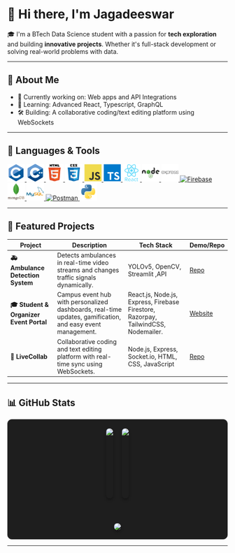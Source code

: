 # 👋 Hi there, I'm Jagadeeswar

🎓 I'm a BTech Data Science student with a passion for **tech exploration** and building **innovative projects**. Whether it's full-stack development or solving real-world problems with data.

---

## 🧠 About Me

- 🔭 Currently working on: Web apps and API Integrations
- 🌱 Learning: Advanced React, Typescript, GraphQL
- 🛠️ Building: A collaborative coding/text editing platform using WebSockets

---

## 🧰 Languages & Tools

<p align="left"> 
  <a href="https://www.cprogramming.com/" target="_blank" rel="noreferrer"> 
    <img src="https://raw.githubusercontent.com/devicons/devicon/master/icons/c/c-original.svg" alt="C" width="40" height="40"/> 
  </a> 
  <a href="https://www.w3schools.com/cpp/" target="_blank" rel="noreferrer"> 
    <img src="https://raw.githubusercontent.com/devicons/devicon/master/icons/cplusplus/cplusplus-original.svg" alt="C++" width="40" height="40"/> 
  </a> 
  <a href="https://developer.mozilla.org/en-US/docs/Web/HTML" target="_blank" rel="noreferrer"> 
    <img src="https://raw.githubusercontent.com/devicons/devicon/master/icons/html5/html5-original-wordmark.svg" alt="HTML" width="40" height="40"/> 
  </a> 
  <a href="https://developer.mozilla.org/en-US/docs/Web/CSS" target="_blank" rel="noreferrer"> 
    <img src="https://raw.githubusercontent.com/devicons/devicon/master/icons/css3/css3-original-wordmark.svg" alt="CSS" width="40" height="40"/> 
  </a> 
  <a href="https://developer.mozilla.org/en-US/docs/Web/JavaScript" target="_blank" rel="noreferrer"> 
    <img src="https://raw.githubusercontent.com/devicons/devicon/master/icons/javascript/javascript-original.svg" alt="JavaScript" width="40" height="40"/> 
  </a> 
  <a href="https://www.typescriptlang.org/" target="_blank" rel="noreferrer"> 
    <img src="https://raw.githubusercontent.com/devicons/devicon/master/icons/typescript/typescript-original.svg" alt="TypeScript" width="40" height="40"/> 
  </a> 
  <a href="https://reactjs.org/" target="_blank" rel="noreferrer"> 
    <img src="https://raw.githubusercontent.com/devicons/devicon/master/icons/react/react-original-wordmark.svg" alt="React" width="40" height="40"/> 
  </a> 
  <a href="https://nodejs.org" target="_blank" rel="noreferrer"> 
    <img src="https://raw.githubusercontent.com/devicons/devicon/master/icons/nodejs/nodejs-original-wordmark.svg" alt="Node.js" width="40" height="40"/> 
  </a> 
  <a href="https://expressjs.com" target="_blank" rel="noreferrer"> 
    <img src="https://raw.githubusercontent.com/devicons/devicon/master/icons/express/express-original-wordmark.svg" alt="Express" width="40" height="40"/> 
  </a> 
  <a href="https://firebase.google.com/" target="_blank" rel="noreferrer"> 
    <img src="https://www.vectorlogo.zone/logos/firebase/firebase-icon.svg" alt="Firebase" width="40" height="40"/> 
  </a> 
  <a href="https://www.mongodb.com/" target="_blank" rel="noreferrer"> 
    <img src="https://raw.githubusercontent.com/devicons/devicon/master/icons/mongodb/mongodb-original-wordmark.svg" alt="MongoDB" width="40" height="40"/> 
  </a> 
  <a href="https://www.mysql.com/" target="_blank" rel="noreferrer"> 
    <img src="https://raw.githubusercontent.com/devicons/devicon/master/icons/mysql/mysql-original-wordmark.svg" alt="MySQL" width="40" height="40"/> 
  </a> 
  <a href="https://postman.com" target="_blank" rel="noreferrer"> 
    <img src="https://www.vectorlogo.zone/logos/getpostman/getpostman-icon.svg" alt="Postman" width="40" height="40"/> 
  </a> 
  <a href="https://www.python.org" target="_blank" rel="noreferrer"> 
    <img src="https://raw.githubusercontent.com/devicons/devicon/master/icons/python/python-original.svg" alt="Python" width="40" height="40"/> 
  </a>
</p>

---

## 🚀 Featured Projects

| Project                                 | Description                                                                                                | Tech Stack                                                                         | Demo/Repo                                          |
| --------------------------------------- | ---------------------------------------------------------------------------------------------------------- | ---------------------------------------------------------------------------------- | -------------------------------------------------- |
| **🚑 Ambulance Detection System**       | Detects ambulances in real-time video streams and changes traffic signals dynamically.                     | YOLOv5, OpenCV, Streamlit ,API                                                     | [Repo](https://github.com/JagadeeswarJ/VisionAPI)  |
| **🎓 Student & Organizer Event Portal** | Campus event hub with personalized dashboards, real-time updates, gamification, and easy event management. | React.js, Node.js, Express, Firebase Firestore, Razorpay, TailwindCSS, Nodemailer. | [Website](https://univo-hazel.vercel.app/)         |
| **📝 LiveCollab**                       | Collaborative coding and text editing platform with real-time sync using WebSockets.                       | Node.js, Express, Socket.io, HTML, CSS, JavaScript                                 | [Repo](https://github.com/JagadeeswarJ/websockets) |

---

## 📊 GitHub Stats

<div align="center" style="display: flex; flex-direction: column; align-items: center; gap: 20px; padding: 20px; border-radius: 10px; background-color: #1e1e1e; border: 1px solid #333;">
  <div style="display: flex; justify-content: space-around; gap: 20px;">
    <img src="https://github-readme-stats.vercel.app/api?username=JagadeeswarJ&show_icons=true&theme=radical" height="160" style="border-radius: 10px; box-shadow: 0 4px 6px rgba(0, 0, 0, 0.3);" />
    <img src="https://github-readme-stats.vercel.app/api/top-langs?username=JagadeeswarJ&layout=compact&theme=dracula" height="160" style="border-radius: 10px; box-shadow: 0 4px 6px rgba(0, 0, 0, 0.3);" />
  </div>
  <br/>
  <img src="https://views.gonzalohirsch.com/gh?user=JagadeeswarJ" style="border-radius: 10px; box-shadow: 0 4px 6px rgba(0, 0, 0, 0.3);" />
</div>

---


